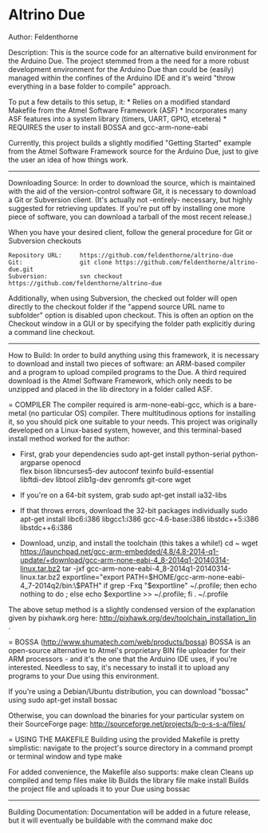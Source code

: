 Altrino Due
========
Author: Feldenthorne

Description: 
This is the source code for an alternative build environment for the Arduino Due. The project 
stemmed from a the need for a more robust development environment for the Arduino
Due than could be (easily) managed within the confines of the Arduino IDE and it's weird
"throw everything in a base folder to compile" approach.

To put a few details to this setup, it:
	* Relies on a modified standard Makefile from the Atmel Software Framework (ASF)
	* Incorporates many ASF features into a system library (timers, UART, GPIO, etcetera)
	* REQUIRES the user to install BOSSA and gcc-arm-none-eabi

Currently, this project builds a slightly modified "Getting Started" example from the
Atmel Software Framework source for the Arduino Due, just to give the user an idea of how
things work.

---
Downloading Source:
In order to download the source, which is maintained with the aid of the version-control software
Git, it is necessary to download a Git or Subversion client. (It's actually not -entirely-
necessary, but highly suggested for retrieving updates. If you're put off by installing one more
piece of software, you can download a tarball of the most recent release.)

When you have your desired client, follow the general procedure for Git or Subversion checkouts

    Repository URL: 	https://github.com/feldenthorne/altrino-due
    Git: 				git clone https://github.com/feldenthorne/altrino-due.git
    Subversion: 		svn checkout https://github.com/feldenthorne/altrino-due

Additionally, when using Subversion, the checked out folder will open directly to the checkout 
folder if the "append source URL name to subfolder" option is disabled upon checkout. This is often 
an option on the Checkout window in a GUI or by specifying the folder path explicitly during a 
command line checkout. 

---
How to Build:
In order to build anything using this framework, it is necessary to download and install two
pieces of software: an ARM-based compiler and a program to upload compiled programs to the Due.
A third required download is the Atmel Software Framework, which only needs to be unzipped and
placed in the lib directory in a folder called ASF.

= COMPILER
The compiler required is arm-none-eabi-gcc, which is a bare-metal (no particular OS) compiler. 
There multitudinous options for installing it, so you should pick one suitable to your needs. 
This project was originally developed on a Linux-based system, however, and this terminal-based 
install method worked for the author:
 * First, grab your dependencies
	sudo apt-get install python-serial python-argparse openocd \
    flex bison libncurses5-dev autoconf texinfo build-essential \
    libftdi-dev libtool zlib1g-dev genromfs git-core wget
    
 * If you're on a 64-bit system, grab
	sudo apt-get install ia32-libs

 * If that throws errors, download the 32-bit packages individually
	sudo apt-get install libc6:i386 libgcc1:i386 gcc-4.6-base:i386 libstdc++5:i386 libstdc++6:i386

 * Download, unzip, and install the toolchain (this takes a while!)
	cd ~
	wget https://launchpad.net/gcc-arm-embedded/4.8/4.8-2014-q1-update/+download/gcc-arm-none-eabi-4_8-2014q1-20140314-linux.tar.bz2
	tar -jxf gcc-arm-none-eabi-4_8-2014q1-20140314-linux.tar.bz2
	exportline="export PATH=$HOME/gcc-arm-none-eabi-4_7-2014q2/bin:\$PATH"
	if grep -Fxq "$exportline" ~/.profile; then echo nothing to do ; else echo $exportline >> ~/.profile; fi
	. ~/.profile

The above setup method is a slightly condensed version of the explanation given by
pixhawk.org here: http://pixhawk.org/dev/toolchain_installation_lin .

	
= BOSSA (http://www.shumatech.com/web/products/bossa)
BOSSA is an open-source alternative to Atmel's proprietary BIN file uploader for their ARM
processors - and it's the one that the Arduino IDE uses, if you're interested. Needless to say,
it's necessary to install it to upload any programs to your Due using this environment.

If you're using a Debian/Ubuntu distribution, you can download "bossac" using
	sudo apt-get install bossac

Otherwise, you can download the binaries for your particular system on their SourceForge
page: http://sourceforge.net/projects/b-o-s-s-a/files/

= USING THE MAKEFILE
Building using the provided Makefile is pretty simplistic: navigate to the project's
source directory in a command prompt or terminal window and type
	make

For added convenience, the Makefile also supports:
	make clean		Cleans up compiled and temp files
	make lib		Builds the library file
	make install	Builds the project file and uploads it to your Due using bossac

---
Building Documentation:
Documentation will be added in a future release, but it will eventually be buildable with the 
command
	make doc